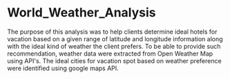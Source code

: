 # World_Weather_Analysis
The purpose of this analysis was to help clients determine ideal hotels for vacation based on a given range of latitude and longitude information along with the ideal kind of weather the client prefers.
To be able to provide such recommendation, weather data were extracted from Open Weather Map using API's. The ideal cities for vacation spot based on weather preference were identified using google maps API.
